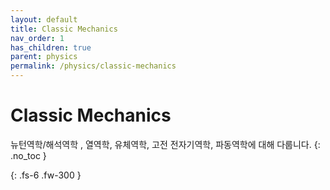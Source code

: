 ```yaml
---
layout: default
title: Classic Mechanics
nav_order: 1
has_children: true
parent: physics
permalink: /physics/classic-mechanics
---
```


# Classic Mechanics
뉴턴역학/해석역학 , 열역학, 유체역학, 고전 전자기역학, 파동역학에 대해 다룹니다.
{: .no_toc }


{: .fs-6 .fw-300 }
